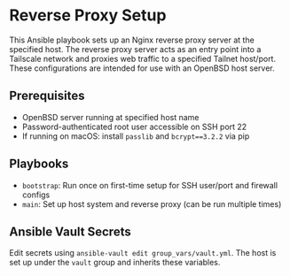 # Reverse Proxy Setup

This Ansible playbook sets up an Nginx reverse proxy server at the specified
host. The reverse proxy server acts as an entry point into a Tailscale network
and proxies web traffic to a specified Tailnet host/port. These configurations
are intended for use with an OpenBSD host server.

## Prerequisites
- OpenBSD server running at specified host name
- Password-authenticated root user accessible on SSH port 22
- If running on macOS: install `passlib` and `bcrypt==3.2.2` via pip

## Playbooks
- `bootstrap`: Run once on first-time setup for SSH user/port and firewall configs
- `main`: Set up host system and reverse proxy (can be run multiple times)

## Ansible Vault Secrets
Edit secrets using `ansible-vault edit group_vars/vault.yml`. The host is set
up under the `vault` group and inherits these variables.
